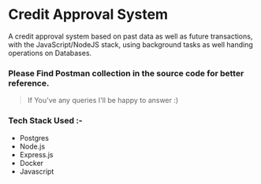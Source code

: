 # Credit Approval System 
A credit approval system based on past data as well as future transactions, with the JavaScript/NodeJS stack, using background tasks as well handing operations on Databases.
### Please Find Postman collection in the source code for better reference.
> If You've any queries I'll be happy to answer :)
### Tech Stack Used :-
- Postgres
- Node.js
- Express.js
- Docker
- Javascript
